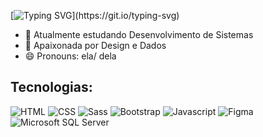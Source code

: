 
[![Typing SVG](https://readme-typing-svg.herokuapp.com?font=Fira+Code&weight=500&size=40&pause=1000&color=9BF70B&random=false&width=545&height=73&lines=Ol%C3%A1%2C+meu+nome+%C3%A9+Bruna!+;Seja+bem+vindo!)](https://git.io/typing-svg)

- 🌱 Atualmente estudando Desenvolvimento de Sistemas
- 💞️ Apaixonada por Design e Dados
- 😄 Pronouns: ela/ dela

<h2>Tecnologias:</h2>

![HTML](https://img.shields.io/badge/HTML5-E34F26?style=for-the-badge&logo=html5&logoColor=white)
![CSS](https://img.shields.io/badge/CSS3-1572B6?style=for-the-badge&logo=css3&logoColor=white)
![Sass](https://img.shields.io/badge/Sass-CC6699?style=for-the-badge&logo=sass&logoColor=white)
![Bootstrap](https://img.shields.io/badge/Bootstrap-563D7C?style=for-the-badge&logo=bootstrap&logoColor=white)
![Javascript](https://img.shields.io/badge/JavaScript-323330?style=for-the-badge&logo=javascript&logoColor=F7DF1E)
![Figma](https://img.shields.io/badge/Figma-F24E1E?style=for-the-badge&logo=figma&logoColor=white)
![Microsoft SQL Server](https://img.shields.io/badge/Microsoft_SQL_Server-CC2927?style=for-the-badge&logo=microsoft-sql-server&logoColor=white)



